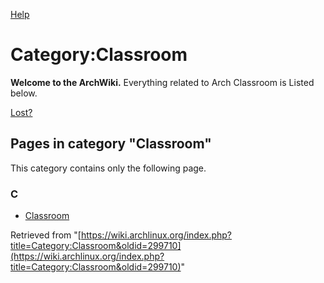 [Help](//www.mediawiki.org/wiki/Special:MyLanguage/Help:Categories)

# Category:Classroom

**Welcome to the ArchWiki.** Everything related to Arch Classroom is Listed below.

[Lost?](/index.php/Main_page "Main page")

## Pages in category "Classroom"

This category contains only the following page.

### C

*   [Classroom](/index.php/Classroom "Classroom")

Retrieved from "[https://wiki.archlinux.org/index.php?title=Category:Classroom&oldid=299710](https://wiki.archlinux.org/index.php?title=Category:Classroom&oldid=299710)"